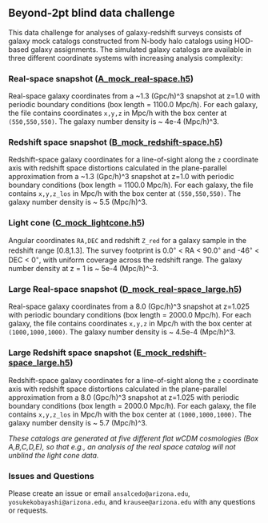 ## Beyond-2pt blind data challenge
This data challenge for analyses of galaxy-redshift surveys consists of galaxy mock catalogs constructed from N-body halo catalogs using HOD-based galaxy assignments. The simulated galaxy catalogs are available in three different coordinate systems with increasing analysis complexity:
### Real-space snapshot ([A_mock_real-space.h5](https://github.com/ANSalcedo/Beyond2ptMock/blob/main/A_mock_real-space.h5))
Real-space galaxy coordinates from a ~1.3 (Gpc/h)^3 snapshot at z=1.0 with periodic boundary conditions (box length = 1100.0 Mpc/h). For each galaxy, the file contains coordinates ``x,y,z`` in Mpc/h with the box center at ``(550,550,550)``. The galaxy number density is ~ 4e-4 (Mpc/h)^3.
### Redshift space snapshot ([B_mock_redshift-space.h5](https://github.com/ANSalcedo/Beyond2ptMock/blob/main/B_mock_redshift-space.h5))
Redshift-space galaxy coordinates for a line-of-sight along the ``z`` coordinate axis with redshift space distortions calculated in the plane-parallel approximation from a ~1.3 (Gpc/h)^3 snapshot at z=1.0 with periodic boundary conditions (box length = 1100.0 Mpc/h). For each galaxy, the file contains ``x,y,z_los`` in Mpc/h with the box center at ``(550,550,550)``. The galaxy number density is ~ 5.5 (Mpc/h)^3.
### Light cone ([C_mock_lightcone.h5](https://github.com/ANSalcedo/Beyond2ptMock/blob/main/C_mock_lightcone.h5))
Angular coordinates ``RA,DEC`` and redshift ``Z_red`` for a galaxy sample in the redshift range [0.8,1.3]. The survey footprint is 0.0<sup>&#9702;</sup> < RA < 90.0<sup>&#9702;</sup> and -46<sup>&#9702;</sup> < DEC < 0<sup>&#9702;</sup>, with uniform coverage across the redshift range. The galaxy number density at z = 1 is ~ 5e-4 (Mpc/h)^-3.
### Large Real-space snapshot ([D_mock_real-space_large.h5](https://github.com/ANSalcedo/Beyond2ptMock/blob/main/D_mock_real-space_large.h5))
Real-space galaxy coordinates from a 8.0 (Gpc/h)^3 snapshot at z=1.025 with periodic boundary conditions (box length = 2000.0 Mpc/h). For each galaxy, the file contains coordinates ``x,y,z`` in Mpc/h with the box center at ``(1000,1000,1000)``. The galaxy number density is ~ 4.5e-4 (Mpc/h)^3.
### Large Redshift space snapshot ([E_mock_redshift-space_large.h5](https://github.com/ANSalcedo/Beyond2ptMock/blob/main/E_mock_redshift-space_large.h5))
Redshift-space galaxy coordinates for a line-of-sight along the ``z`` coordinate axis with redshift space distortions calculated in the plane-parallel approximation from a 8.0 (Gpc/h)^3 snapshot at z=1.025 with periodic boundary conditions (box length = 2000.0 Mpc/h). For each galaxy, the file contains ``x,y,z_los`` in Mpc/h with the box center at ``(1000,1000,1000)``. The galaxy number density is ~ 5.7 (Mpc/h)^3.

_These catalogs are generated at five different flat wCDM cosmologies (Box A,B,C,D,E), so that e.g., an analysis of the real space catalog will not unblind the light cone data._

### Issues and Questions
Please create an issue or email ```ansalcedo@arizona.edu```, ```yosukekobayashi@arizona.edu```, and ```krausee@arizona.edu``` with any questions or requests.
